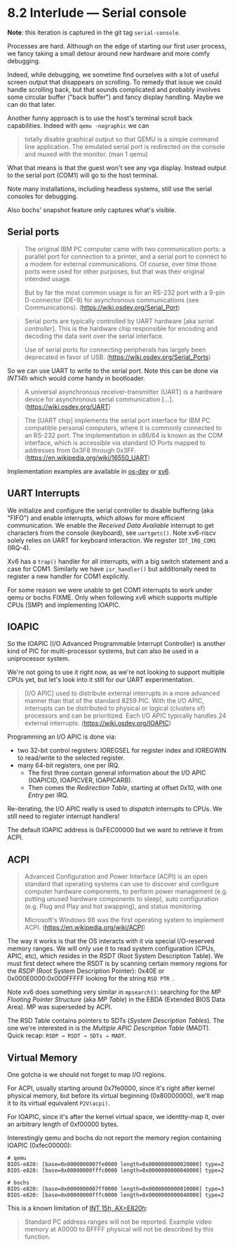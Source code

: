 # 8.2 Interlude — Serial console

**Note**: this iteration is captured in the git tag `serial-console`.

Processes are hard. Although on the edge of starting our first user process, we
fancy taking a small detour around new hardware and more comfy debugging.

Indeed, while debugging, we sometime find ourselves with a lot of useful screen
output that disappears on scrolling. To remedy that issue we could handle
scrolling back, but that sounds complicated and probably involves some circular
buffer ("back buffer") and fancy display handling. Maybe we can do that later.

Another funny approach is to use the host's terminal scroll back capabilities.
Indeed with `qemu -nographic` we can

> totally disable graphical output so that QEMU is a simple command line
> application. The emulated serial port is redirected on the console and muxed
> with the monitor. (man 1 qemu)

What that means is that the guest won't see any vga display. Instead output to
the serial port (COM1) will go to the host terminal.

Note many installations, including headless systems, still use the serial
consoles for debugging.

Also bochs' snapshot feature only captures what's visible.

## Serial ports

> The original IBM PC computer came with two communication ports: a parallel
> port for connection to a printer, and a serial port to connect to a modem for
> external communications. Of course, over time those ports were used for other
> purposes, but that was their original intended usage.
>
> But by far the most common usage is for an RS-232 port with a 9-pin
> D-connector (DE-9) for asynchronous communications (see Communications).
> (https://wiki.osdev.org/Serial_Port)

> Serial ports are typically controlled by UART hardware [aka *serial
> controller*]. This is the hardware chip responsible for encoding and decoding
> the data sent over the serial interface.
>
> Use of serial ports for connecting peripherals has largely been deprecated in
> favor of USB. (https://wiki.osdev.org/Serial_Ports)

So we can use UART to write to the serial port. Note this can be done via
*INT14h* which would come handy in bootloader.

> A universal asynchronous receiver-transmitter (UART) is a hardware device for
> asynchronous serial communication […]. (https://wiki.osdev.org/UART)

> The [UART chip] implements the serial port interface for IBM PC compatible
> personal computers, where it is commonly connected to an RS-232 port.
> The implementation in x86/64 is known as the COM interface, which is
> accessible via standard IO Ports mapped to addresses from 0x3F8 through
> 0x3FF. (https://en.wikipedia.org/wiki/16550_UART)

Implementation examples are available in
[os-dev](https://wiki.osdev.org/Serial_Ports#Example_Code) or
[xv6](https://github.com/mit-pdos/xv6-public/blob/eeb7b415dbcb12cc362d0783e41c3d1f44066b17/uart.c).

## UART Interrupts

We initialize and configure the serial controller to disable buffering (aka
"FIFO") and enable interrupts, which allows for more efficient
communication. We enable the *Received Data Available* interrupt to get
characters from the console (keyboard), see `uartgetc()`. Note xv6-riscv solely
relies on UART for keyboard interaction. We register `IDT_IRQ_COM1` (IRQ-4).

Xv6 has a `trap()` handler for all interrupts, with a big switch statement and
a case for COM1. Similarly we have `isr_handler()` but additionally need to
register a new handler for COM1 explicitly.

For some reason we were unable to get COM1 interrupts to work under qemu or
bochs FIXME. Only when following xv6 which supports multiple CPUs (SMP) and
implementing IOAPIC.

## IOAPIC

So the IOAPIC (I/O Advanced Programmable Interrupt Controller) is another kind
of PIC for multi-processor systems, but can also be used in a uniprocessor
system.

We're not going to use it right now, as we're not looking to support multiple
CPUs yet, but let's look into it still for our UART experimentation.

> [I/O APIC] used to distribute external interrupts in a more advanced manner
> than that of the standard 8259 PIC. With the I/O APIC, interrupts can be
> distributed to physical or logical (clusters of) processors and can be
> prioritized. Each I/O APIC typically handles 24 external interrupts.
> (https://wiki.osdev.org/IOAPIC)

Programming an I/O APIC is done via:
- two 32-bit control registers: IOREGSEL for register index and IOREGWIN to
  read/write to the selected register.
- many 64-bit registers, one per IRQ.
  - The first three contain general information about the I/O APIC (IOAPICID,
    IOAPICVER, IOAPICARB).
  - Then comes the *Redirection Table*, starting at offset 0x10, with one
    *Entry* per IRQ.

Re-iterating, the I/O APIC really is used to *dispatch* interrupts to CPUs. We
still need to register interrupt handlers!

The default IOAPIC address is 0xFEC00000 but we want to retrieve it from ACPI.

## ACPI

> Advanced Configuration and Power Interface (ACPI) is an open standard that
> operating systems can use to discover and configure computer hardware
> components, to perform power management (e.g. putting unused hardware
> components to sleep), auto configuration (e.g. Plug and Play and hot
> swapping), and status monitoring.
>
> Microsoft's Windows 98 was the first operating system to implement ACPI.
> (https://en.wikipedia.org/wiki/ACPI)

The way it works is that the OS interacts with it via special I/O-reserved
memory ranges. We will only use it to read system configuration (CPUs, APIC,
etc), which resides in the *RSDT* (Root System Description Table). We must
first detect where the RSDT is by scanning certain memory regions for the
*RSDP* (Root System Description Pointer): 0x40E or 0x000E0000:0x000FFFFF
looking for the string `RSD PTR `.

Note xv6 does something very similar in `mpsearch()`: searching for the *MP
Floating Pointer Structure* (aka *MP Table*) in the EBDA (Extended BIOS Data
Area). MP was superseded by ACPI.

The RSD Table contains pointers to SDTs (*System Description Tables*). The one
we're interested in is the *Multiple APIC Description Table* (MADT). Quick
recap: `RSDP → RSDT → SDTs → MADT`.

## Virtual Memory

One gotcha is we should not forget to map I/O regions.

For ACPI, usually starting around 0x7fe0000, since it's right after kernel
physical memory, but before its virtual beginning (0x80000000), we'll map it to
its virtual equivalent `P2V(acpi)`.

For IOAPIC, since it's after the kernel virtual space, we identity-map it, over
an arbitrary length of 0xf00000 bytes.

Interestingly qemu and bochs do not report the memory region containing IOAPIC
(0xfec00000):

```
# qemu
BIOS-e820: [base=0x0000000007fe0000 length=0x0000000000020000] type=2
BIOS-e820: [base=0x00000000fffc0000 length=0x0000000000040000] type=2

# bochs
BIOS-e820: [base=0x0000000007ff0000 length=0x0000000000010000] type=3
BIOS-e820: [base=0x00000000fffc0000 length=0x0000000000040000] type=2
```

This is a known limitation of [INT 15h, AX=E820h](https://stackoverflow.com/a/60010306):

> Standard PC address ranges will not be reported. Example video memory at
> A0000 to BFFFF physical will not be described by this function.
